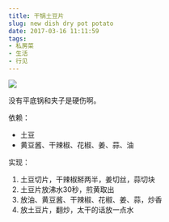 ```yaml
---
title: 干锅土豆片
slug: new dish dry pot potato
date: 2017-03-16 11:11:59
tags:
- 私房菜
- 生活
- 行见
---
```


![](https://ww1.sinaimg.cn/large/006tNbRwly1fdoid7q73mj30sg0sgwnf.jpg)

没有平底锅和夹子是硬伤啊。

依赖：

- 土豆
- 黄豆酱、干辣椒、花椒、姜、蒜、油

实现：

1. 土豆切片，干辣椒掰两半，姜切丝，蒜切块
1. 土豆片放沸水30秒，煎黄取出
1. 放油、黄豆酱、干辣椒、花椒、姜、蒜，炒香
1. 放土豆片，翻炒，太干的话放一点水
